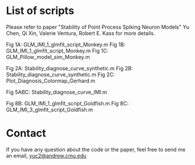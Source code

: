 # List of scripts

Please refer to paper "Stability of Point Process Spiking Neuron Models" Yu Chen, Qi Xin, Valerie Ventura, Robert E. Kass for more details.

Fig 1A: GLM_IMI_1_glmfit_script_Monkey.m
Fig 1B: GLM_IMI_1_glmfit_script_Monkey.m
Fig 1C: GLM_Pillow_model_sim_Monkey.m

Fig 2A: Stability_diagnose_curve_synthetic.m
Fig 2B: Stability_diagnose_curve_synthetic.m
Fig 2C: Plot_Diagnosis_Colormap_Gerhard.m 

Fig 5ABC: Stability_diagnose_curve_IMI.m

Fig 8B: GLM_IMI_1_glmfit_script_Goldfish.m
Fig 8C: GLM_IMI_3_glmfit_script_Goldfish.m

# Contact
If you have any question about the code or the paper, feel free to send me an email, yuc2@andrew.cmu.edu

